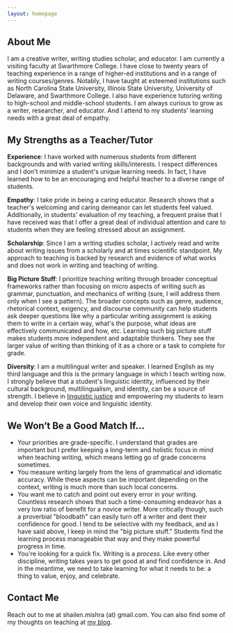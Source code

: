 ```yaml
---
layout: homepage
---
```


## About Me

I am a creative writer, writing studies scholar, and educator.  I am currently a visiting faculty at Swarthmore College. I have close to twenty years of teaching experience in a range of higher-ed institutions and in a range of writing courses/genres. Notably, I have taught at esteemed institutions such as North Carolina State University, Illinois State University, University of Delaware, and Swarthmore College. I also have experience tutoring writing to high-school and middle-school students. I am always curious to grow as a writer, researcher, and educator. And I attend to my students' learning needs with a great deal of empathy.


## My Strengths as a Teacher/Tutor

**Experience**: I have worked with numerous students from different backgrounds and with varied writing skills/interests. I respect differences and I don't minimize a student's unique learning needs. In fact, I have learned how to be an encouraging and helpful teacher to a diverse range of students.

**Empathy**: I take pride in being a caring educator. Research shows that a teacher's welcoming and caring demeanor can let students feel valued. Additionally, in students' evaluation of my teaching, a frequent praise that I have received was that I offer a great deal of individual attention and care to students when they are feeling stressed about an assignment. 

**Scholarship**: Since I am a writing studies scholar, I actively read and write about writing issues from a scholarly and at times scientific standpoint. My approach to teaching is backed by research and evidence of what works and does not work in writing and teaching of writing.  

**Big Picture Stuff**: I prioritize teaching writing through broader conceptual frameworks rather than focusing on micro aspects of writing such as grammar, punctuation, and mechanics of writing (sure, I will address them only when I see a pattern). The broader concepts such as genre, audience, rhetorical context, exigency, and discourse community can help students ask deeper questions like why a particular writing assignment is asking them to write in a certain way, what's the purpose, what ideas are effectively communicated and how, etc. Learning such big picture stuff makes students more independent and adaptable thinkers. They see the larger value of writing than thinking of it as a chore or a task to complete for grade. 

**Diversity**: I am a multilingual writer and speaker. I learned English as my third language and this is the primary language in which I teach writing now. I strongly believe that a student's linguistic identity, influenced by their cultural background, multilingualism, and identity, can be a source of strength. I believe in [linguistic justice](https://criminal-justice.ecu.edu/wp-content/pv-uploads/sites/72/2023/03/Linguistic-Justice.pdf) and empowering my students to learn and develop their own voice and linguistic identity. 


## We Won’t Be a Good Match If…

- Your priorities are grade-specific. I understand that grades are important but I prefer keeping a long-term and holistic focus in mind when teaching writing, which means letting go of grade concerns sometimes.
- You measure writing largely from the lens of grammatical and idiomatic accuracy. While these aspects can be important depending on the context, writing is much more than such local concerns. 
- You want me to catch and point out every error in your writing. Countless research shows that such a time-consuming endeavor has a very low ratio of benefit for a novice writer. More critically though, such a proverbial "bloodbath" can easily turn off a writer and dent their confidence for good. I tend to be selective with my feedback, and as I have said above, I keep in mind the "big picture stuff." Students find the learning process manageable that way and they make powerful progress in time.
- You're looking for a quick fix. Writing is a _process_. Like every other discipline, writing takes years to get good at and find confidence in. And in the meantime, we need to take learning for what it needs to be: a thing to value, enjoy, and celebrate.  


## Contact Me

Reach out to me at shailen.mishra (at) gmail.com. You can also find some of my thoughts on teaching at [my blog](https://shailenmishra.com/category/#/teaching). 
